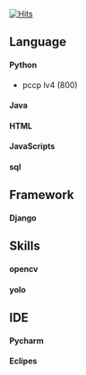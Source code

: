 [![Hits](https://hits.seeyoufarm.com/api/count/incr/badge.svg?url=https%3A%2F%2Fgithub.com%2FMinKyeom&count_bg=%2379C83D&title_bg=%23555555&icon=&icon_color=%23E7E7E7&title=hits&edge_flat=false)](https://hits.seeyoufarm.com)

## Language

#### Python
* pccp lv4 (800)

#### Java 

#### HTML 

#### JavaScripts 

#### sql

## Framework

#### Django

## Skills

#### opencv
#### yolo


## IDE 

#### Pycharm

#### Eclipes 
